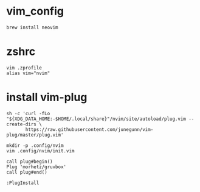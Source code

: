 # vim_config

```
brew install neovim
```

# zshrc
```
vim .zprofile
alias vim="nvim"
```

# install vim-plug
```
sh -c 'curl -fLo "${XDG_DATA_HOME:-$HOME/.local/share}"/nvim/site/autoload/plug.vim --create-dirs \
       https://raw.githubusercontent.com/junegunn/vim-plug/master/plug.vim'
```

```
mkdir -p .config/nvim
vim .config/nvim/init.vim
```

```
call plug#begin()                                                     
Plug 'morhetz/gruvbox'                                                     
call plug#end() 

:PlugInstall
```
